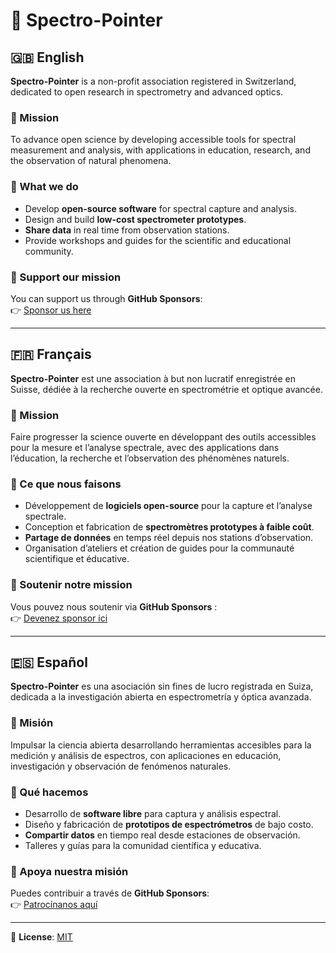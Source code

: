 # 🌌 Spectro-Pointer

## 🇬🇧 English

**Spectro-Pointer** is a non-profit association registered in Switzerland, dedicated to open research in spectrometry and advanced optics.

### 🎯 Mission
To advance open science by developing accessible tools for spectral measurement and analysis, with applications in education, research, and the observation of natural phenomena.

### 🔬 What we do
- Develop **open-source software** for spectral capture and analysis.
- Design and build **low-cost spectrometer prototypes**.
- **Share data** in real time from observation stations.
- Provide workshops and guides for the scientific and educational community.

### 💖 Support our mission
You can support us through **GitHub Sponsors**:  
👉 [Sponsor us here](https://github.com/sponsors/asso-spectro-pointer)

---

## 🇫🇷 Français

**Spectro-Pointer** est une association à but non lucratif enregistrée en Suisse, dédiée à la recherche ouverte en spectrométrie et optique avancée.

### 🎯 Mission
Faire progresser la science ouverte en développant des outils accessibles pour la mesure et l’analyse spectrale, avec des applications dans l’éducation, la recherche et l’observation des phénomènes naturels.

### 🔬 Ce que nous faisons
- Développement de **logiciels open-source** pour la capture et l’analyse spectrale.
- Conception et fabrication de **spectromètres prototypes à faible coût**.
- **Partage de données** en temps réel depuis nos stations d’observation.
- Organisation d’ateliers et création de guides pour la communauté scientifique et éducative.

### 💖 Soutenir notre mission
Vous pouvez nous soutenir via **GitHub Sponsors** :  
👉 [Devenez sponsor ici](https://github.com/sponsors/asso-spectro-pointer)

---

## 🇪🇸 Español

**Spectro-Pointer** es una asociación sin fines de lucro registrada en Suiza, dedicada a la investigación abierta en espectrometría y óptica avanzada.

### 🎯 Misión
Impulsar la ciencia abierta desarrollando herramientas accesibles para la medición y análisis de espectros, con aplicaciones en educación, investigación y observación de fenómenos naturales.

### 🔬 Qué hacemos
- Desarrollo de **software libre** para captura y análisis espectral.
- Diseño y fabricación de **prototipos de espectrómetros** de bajo costo.
- **Compartir datos** en tiempo real desde estaciones de observación.
- Talleres y guías para la comunidad científica y educativa.

### 💖 Apoya nuestra misión
Puedes contribuir a través de **GitHub Sponsors**:  
👉 [Patrocínanos aquí](https://github.com/sponsors/asso-spectro-pointer)

---

📜 **License**: [MIT](LICENSE)
